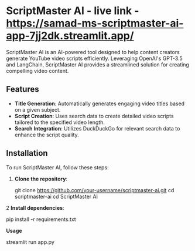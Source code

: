 # ScriptMaster AI  - live link - https://samad-ms-scriptmaster-ai-app-7jj2dk.streamlit.app/

ScriptMaster AI is an AI-powered tool designed to help content creators generate YouTube video scripts efficiently. Leveraging OpenAI's GPT-3.5 and LangChain, ScriptMaster AI provides a streamlined solution for creating compelling video content.

## Features

- **Title Generation**: Automatically generates engaging video titles based on a given subject.
- **Script Creation**: Uses search data to create detailed video scripts tailored to the specified video length.
- **Search Integration**: Utilizes DuckDuckGo for relevant search data to enhance the script quality.

## Installation

To run ScriptMaster AI, follow these steps:

1. **Clone the repository**:

   git clone https://github.com/your-username/scriptmaster-ai.git
   cd scriptmaster-ai
   cd ScriptMaster AI

2 **Install dependencies**:
  
  pip install -r requirements.txt

**Usage**

streamlit run app.py
